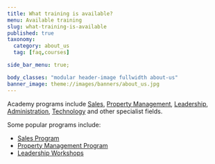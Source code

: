 ```yaml
---
title: What training is available?
menu: Available training
slug: what-training-is-available
published: true
taxonomy:
  category: about_us
  tag: [faq,courses]

side_bar_menu: true;

body_classes: "modular header-image fullwidth about-us"
banner_image: theme://images/banners/about_us.jpg
---
```


Academy programs include [Sales](/courses/sales), [Property Management](/courses/property-management), [Leadership](/courses/leadership), [Administration](/courses/administration/office-administrator), [Technology](/courses/technology) and other specialist fields.

Some popular programs include:

- [Sales Program](/courses/sales/sales-program)
- [Property Management Program](/courses/property-management/property-management-program)
- [Leadership Workshops](/courses/leadership/leadership-workshops)
